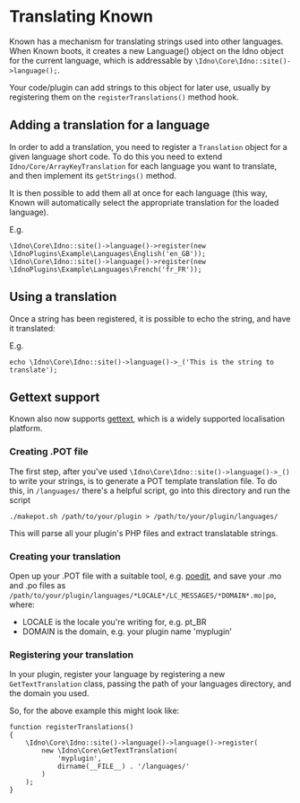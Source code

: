 # Translating Known

Known has a mechanism for translating strings used into other languages. When Known boots, 
it creates a new Language() object on the Idno object for the current language, which is addressable 
by ```\Idno\Core\Idno::site()->language();```.

Your code/plugin can add strings to this object for later use, usually by registering them on the ```registerTranslations()``` 
method hook.

## Adding a translation for a language

In order to add a translation, you need to register a ```Translation``` object for a given language short code. To do this you need to extend ```Idno/Core/ArrayKeyTranslation``` for each language you want to translate, and then implement its ```getStrings()``` method.

It is then possible to add them all at once for each language (this way, Known will automatically select the appropriate translation for the loaded language).

E.g.

```
\Idno\Core\Idno::site()->language()->register(new \IdnoPlugins\Example\Languages\English('en_GB'));
\Idno\Core\Idno::site()->language()->register(new \IdnoPlugins\Example\Languages\French('fr_FR'));
```

## Using a translation

Once a string has been registered, it is possible to echo the string, and have it translated:

E.g.

```
echo \Idno\Core\Idno::site()->language()->_('This is the string to translate');
```

## Gettext support

Known also now supports [gettext](https://en.wikipedia.org/wiki/Gettext), which is a widely supported localisation platform.

### Creating .POT file

The first step, after you've used ```\Idno\Core\Idno::site()->language()->_()``` to write your strings, is to generate a POT template translation file. To do this, in ```/languages/``` there's a helpful script, go into this directory and run the script

```
./makepot.sh /path/to/your/plugin > /path/to/your/plugin/languages/
```

This will parse all your plugin's PHP files and extract translatable strings.

### Creating your translation

Open up your .POT file with a suitable tool, e.g. [poedit](https://poedit.net/), and save your .mo and .po files as ```/path/to/your/plugin/languages/*LOCALE*/LC_MESSAGES/*DOMAIN*.mo|po```, where:

* LOCALE is the locale you're writing for, e.g. pt_BR
* DOMAIN is the domain, e.g. your plugin name 'myplugin'

### Registering your translation

In your plugin, register your language by registering a new ```GetTextTranslation``` class, passing the path of your languages directory, and the domain you used.

So, for the above example this might look like:

```
function registerTranslations() 
{
    \Idno\Core\Idno::site()->language()->language()->register(
        new \Idno\Core\GetTextTranslation(
            'myplugin',
            dirname(__FILE__) . '/languages/'
        )
    );   
}
```